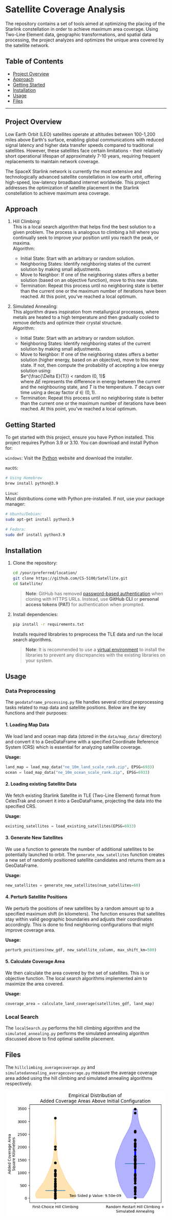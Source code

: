 # Satellite Coverage Analysis

The repository contains a set of tools aimed at optimizing the placing of the Starlink constellation in order to achieve maximum area coverage. Using Two-Line Element data, geographic transformations, and spatial data processing, the project analyzes and optimizes the unique area covered by the satellite network.

## Table of Contents

- [Project Overview](#project-overview)
- [Approach](#approach)
- [Getting Started](#getting-started)
- [Installation](#installation)
- [Usage](#usage)
- [Files](#files)

---
## Project Overview

Low Earth Orbit (LEO) satellites operate at altitudes between 100-1,200 miles above Earth's surface, enabling global communications with reduced signal latency and higher data transfer speeds compared to traditional satellites. However, these satellites face certain limitations - their relatively short operational lifespan of approximately 7-10 years, requiring frequent replacements to maintain network coverage.  

The SpaceX Starlink network is currently the most extensive and technologically advanced satellite constellation in low earth orbit, offering high-speed, low-latency broadband internet worldwide. This project addresses the optimization of satellite placement in the Starlink constellation to achieve maximum area coverage.

## Approach

1. Hill Climbing:  
This is a local search algorithm that helps find the best solution to a given problem. The process is analogous to climbing a hill where you continually seek to improve your position until you reach the peak, or maxima.  
Algorithm:
    - Initial State: Start with an arbitrary or random solution.
    - Neighboring States: Identify neighboring states of the current solution by making small adjustments.
    - Move to Neighbor: If one of the neighboring states offers a better solution (based on an objective function), move to this new state.
    - Termination: Repeat this process until no neighboring state is better than the current one or the maximum number of iterations have been reached. At this point, you’ve reached a local optimum.

2. Simulated Annealing:   
This algorithm draws inspiration from metallurgical processes, where metals are heated to a high temperature and then gradually cooled to remove defects and optimize their crystal structure.  
Algorithm:
    - Initial State: Start with an arbitrary or random solution.
    - Neighboring States: Identify neighboring states of the current solution by making small adjustments.
    - Move to Neighbor: If one of the neighboring states offers a better solution (higher energy, based on an objective), move to this new state. If not, then compute the probability of accepting a low energy solution using:  
    $e^{\frac{\Delta E}{T}} < random (0, 1)$  
    where ${\Delta E}$ represents the difference in energy between the current and the neighbouring state, and $T$ is the temperature. $T$ decays over time using a decay factor $d \in (0,1)$.
    - Termination: Repeat this process until no neighboring state is better than the current one or the maximum number of iterations have been reached. At this point, you’ve reached a local optimum.

## Getting Started

To get started with this project, ensure you have Python installed. This project requires Python 3.9 or 3.10. You can download and install Python for:

`windows`: Visit the [Python](https://www.python.org/downloads/) website and download the installer.

`macOS`: 
```bash
# Using Homebrew
brew install python@3.9
```
`Linux`:  
Most distributions come with Python pre-installed. If not, use your package manager: 
```bash
# Ubuntu/Debian:
sudo apt-get install python3.9
```
```bash
# Fedora: 
sudo dnf install python3.9
```

## Installation

1. Clone the repository:
    ```bash
    cd /your/preferred/location/
    git clone https://github.com/CS-5100/Satellite.git
    cd Satellite/
    ```
    > **Note**: GitHub has removed [password-based authentication](https://docs.github.com/en/get-started/getting-started-with-git/about-remote-repositories#cloning-with-https-urls) when cloning with HTTPS URLs. Instead, use **GitHub CLI** or **personal access tokens (PAT)** for authentication when prompted.

2. Install dependencies:
    ```bash
    pip install -r requirements.txt
    ```
    Installs required librabries to preprocess the TLE data and run the local search algorithms. 
    
    > **Note**: It is recommended to use a [virtual environment](https://docs.python.org/3/library/venv.html) to install the libraries to prevent any discrepancies with the existing libraries on your system.

## Usage

### Data Preprocessing

The `geodataframe_processing.py` file handles several critical preprocessing tasks related to map data and satellite positions. Below are the key functions and their purposes:

#### 1. Loading Map Data
We load land and ocean map data (stored in the `data/map_data/` directory) and convert it to a GeoDataFrame with a specified Coordinate Reference System (CRS) which is essential for analyzing satellite coverage.  

**Usage:**  
```python
land_map = load_map_data("ne_10m_land_scale_rank.zip", EPSG=6933)
ocean = load_map_data("ne_10m_ocean_scale_rank.zip", EPSG=6933)
```

#### 2. Loading existing Satellite Data
We fetch existing Starlink Satellite in TLE (Two-Line Element) format from CelesTrak and convert it into a GeoDataFrame, projecting the data into the specified CRS.

**Usage:**
```python
existing_satellites = load_existing_satellites(EPSG=6933)
```

#### 3. Generate New Satellites
We use a function to generate the number of additional satellites to be potentially launched to orbit. The `generate_new_satellites` function creates a new set of randomly positioned satellite candidates and returns them as a GeoDataFrame. 

**Usage:**
```python
new_satellites = generate_new_satellites(num_satellites=60)
```

#### 4. Perturb Satellite Positions
We perturb the positions of new satellites by a random amount up to a specified maximum shift (in kilometers). The function ensures that satellites stay within valid geographic boundaries and adjusts their coordinates accordingly. This is done to find neighboring configurations that might improve coverage area.

**Usage:**
```python
perturb_positions(new_gdf, new_satellite_column, max_shift_km=500)
```

#### 5. Calculate Coverage Area
We then calculate the area covered by the set of satellites. This is or objective function. The local search algorithms implemented aim to maximize the area covered.

**Usage:**
```python
coverage_area = calculate_land_coverage(satellites_gdf, land_map)
```

### Local Search
The `localSearch.py` performs the hill climbing algorithm and the `simulated_annealing.py` performs the simulated annealing algorithm discussed above to find optimal satellite placement. 

## Files
The `hillclimbing_averagecoverage.py` and `simulatedannealing_averagecoverage.py` measure the average coverage area added using the hill climbing and simulated annealing algorithms respectively.

![plot](./results/coveragearea_added.png)